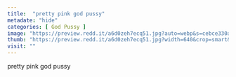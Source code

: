 ```yaml
---
title:  "pretty pink god pussy"
metadate: "hide"
categories: [ God Pussy ]
image: "https://preview.redd.it/a6d0zeh7ecq51.jpg?auto=webp&s=cebce330ad8aa34d1785d6535373052cd8718134"
thumb: "https://preview.redd.it/a6d0zeh7ecq51.jpg?width=640&crop=smart&auto=webp&s=500aa47a1b13dd9bc3c2cc848bbb96e05fb3d389"
visit: ""
---
```

pretty pink god pussy
